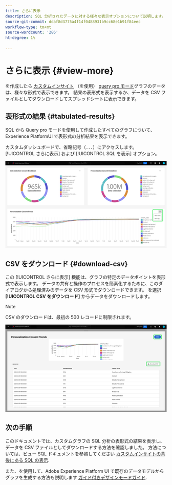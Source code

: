 ```yaml
---
title: さらに表示
description: SQL 分析されたデータに対する様々な表示オプションについて説明します。 カスタムダッシュボードから、分析の表形式の結果を表示したり、処理されたデータを CSV 形式でダウンロードしたりできます。
source-git-commit: ddaf8d3775a4f14f0488931b9cc68e1b91f84eec
workflow-type: tm+mt
source-wordcount: '286'
ht-degree: 1%

---
```


# さらに表示 {#view-more}

を作成したら [カスタムインサイト](./overview.md) （を使用） [query pro モード](./query-pro-mode.md)グラフのデータは、様々な形式で表示できます。 結果の表形式を表示するか、データを CSV ファイルとしてダウンロードしてスプレッドシートに表示できます。

## 表形式の結果 {#tabulated-results}

SQL から Query pro モードを使用して作成したすべてのグラフについて、Experience PlatformUI で表形式の分析結果を表示できます。

カスタムダッシュボードで、省略記号（`...`）にアクセスします。 [!UICONTROL さらに表示] および [!UICONTROL SQL を表示] オプション。

![インサイトの省略記号ドロップダウンメニューと、「さらに表示」オプションおよび「SQL を表示」オプションがハイライト表示されたカスタムダッシュボード。](../../images/customizable-insights/ellipses-dropdown.png)

## CSV をダウンロード {#download-csv}

この [!UICONTROL さらに表示] 機能は、グラフの特定のデータポイントを表形式で表示します。 データの共有と操作のプロセスを簡素化するために、このダイアログから処理済みのデータを CSV 形式でダウンロードできます。 を選択 **[!UICONTROL CSV をダウンロード]** からデータをダウンロードします。

>[!NOTE]
>
>CSV のダウンロードは、最初の 500 レコードに制限されます。

![インサイトのプレビューと、インサイトを生成した SQL の結果を表形式で表示するダイアログ。](../../images/customizable-insights/view-more-download-csv.png)

## 次の手順

このドキュメントでは、カスタムグラフの SQL 分析の表形式の結果を表示し、データを CSV ファイルとしてダウンロードする方法を確認しました。 方法については、ビュー SQL ドキュメントを参照してください [カスタムインサイトの背後にある SQL の表示](./view-more.md).

また、を使用して、Adobe Experience Platform UI で既存のデータモデルからグラフを生成する方法も説明します [ガイド付きデザインモードガイド](../../user-defined-dashboards.md).
